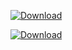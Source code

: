 [ ![Download](https://api.bintray.com/packages/oferh/rpm/smoke/images/download.png) ](https://bintray.com/oferh/rpm/smoke/_latestVersion)


[ ![Download](https://api.bintray.com/packages/oferh/rpm/smoke/images/download.svg) ](https://bintray.com/oferh/rpm/smoke/_latestVersion)
